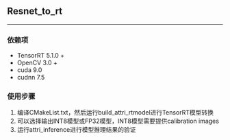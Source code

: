 ## Resnet_to_rt

------


### 依赖项

- TensorRT 5.1.0 +
- OpenCV 3.0 +
- cuda 9.0
- cudnn 7.5

### 使用步骤

1. 编译CMakeList.txt，然后运行build_attri_rtmodel进行TensorRT模型转换
2. 可以选择输出INT8模型或FP32模型，INT8模型需要提供calibration images
3. 运行attri_inference进行模型推理结果的验证
